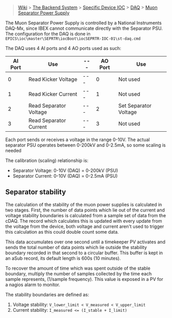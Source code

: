 > [Wiki](Home) > [The Backend System](The-Backend-System) > [Specific Device IOC](Specific-Device-IOC) > [DAQ](DAQ) > [Muon Separator Power Supply](Muon-Separator-Power-Supply)  

The Muon Separator Power Supply is controlled by a National Instruments DAQ-Mx, since IBEX cannot communicate directly with the Separator PSU. The configuration for the DAQ is done in `EPICS\ioc\master\SEPRTR\iocBoot\iocSEPRTR-IOC-01\st-daq.cmd`


The DAQ uses 4 AI ports and 4 AO ports used as such:

| AI Port| Use               | --- | AO Port | Use |
| --- | ---                  | --- | --- | --- |
| 0 | Read Kicker Voltage    | --- | 0 | Not used |
| 1 | Read Kicker Current    | --- | 1 | Not used |
| 2 | Read Separator Voltage | --- | 2 | Set Separator Voltage |
| 3 | Read Separator Current | --- | 3 | Not used |

Each port sends or receives a voltage in the range 0-10V. The actual separator PSU operates between 0-200kV and 0-2.5mA, so some scaling is needed

The calibration (scaling) relationship is:
- Separator Voltage: 0-10V (DAQ) = 0-200kV (PSU)
- Separator Current: 0-10V (DAQ) = 0-2.5mA (PSU)

## Separator stability

The calculation of the stability of the muon power supplies is calculated in two stages. First, the number of data points which lie out of the current and voltage stability boundaries is calculated from a sample set of data from the cDAQ. The record which calculates this is updated with every update from the voltage from the device, both voltage and current aren't used to trigger this calculation as this could double count some data.

This data accumulates over one second until a timekeeper PV activates and sends the total number of data points which lie outside the stability boundary recorded in that second to a circular buffer. This buffer is kept in an aSub record, its default length is 600s (10 minutes).

To recover the amount of time which was spent outside of the stable boundary, multiply the number of samples collected by the time each sample represents, (1/sample frequency). This value is exposed in a PV for a nagios alarm to monitor.

The stability boundaries are defined as:
1. Voltage stability: `V_lower_limit < V_measured < V_upper_limit`
1. Current stability: `I_measured <= (I_stable + I_limit)`